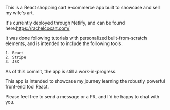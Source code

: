 This is a React shopping cart e-commerce app built to showcase and sell my wife's art.

It's currently deployed through Netlify, and can be found here:https://rachelcoxart.com/

It was done following tutorials with personalized built-from-scratch elements, and is intended to include the following tools:

    1. React
    2. Stripe
    3. JSX

As of this commit, the app is still a work-in-progress.

This app is intended to showcase my journey learning the robustly powerful front-end tool React.

Please feel free to send a message or a PR, and I'd be happy to chat with you.

